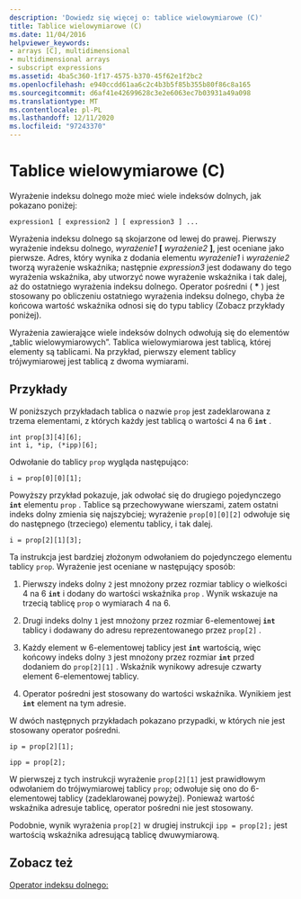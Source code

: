 ```yaml
---
description: 'Dowiedz się więcej o: tablice wielowymiarowe (C)'
title: Tablice wielowymiarowe (C)
ms.date: 11/04/2016
helpviewer_keywords:
- arrays [C], multidimensional
- multidimensional arrays
- subscript expressions
ms.assetid: 4ba5c360-1f17-4575-b370-45f62e1f2bc2
ms.openlocfilehash: e940ccdd61aa6c2c4b3b5f85b355b80f86c8a165
ms.sourcegitcommit: d6af41e42699628c3e2e6063ec7b03931a49a098
ms.translationtype: MT
ms.contentlocale: pl-PL
ms.lasthandoff: 12/11/2020
ms.locfileid: "97243370"
---
```

# <a name="multidimensional-arrays-c"></a>Tablice wielowymiarowe (C)

Wyrażenie indeksu dolnego może mieć wiele indeksów dolnych, jak pokazano poniżej:

```
expression1 [ expression2 ] [ expression3 ] ...
```

Wyrażenia indeksu dolnego są skojarzone od lewej do prawej. Pierwszy wyrażenie indeksu dolnego, *wyrażenie1* **[** *wyrażenie2* **]**, jest oceniane jako pierwsze. Adres, który wynika z dodania elementu *wyrażenie1* i *wyrażenie2* tworzą wyrażenie wskaźnika; następnie *expression3* jest dodawany do tego wyrażenia wskaźnika, aby utworzyć nowe wyrażenie wskaźnika i tak dalej, aż do ostatniego wyrażenia indeksu dolnego. Operator pośredni ( <strong>\*</strong> ) jest stosowany po obliczeniu ostatniego wyrażenia indeksu dolnego, chyba że końcowa wartość wskaźnika odnosi się do typu tablicy (Zobacz przykłady poniżej).

Wyrażenia zawierające wiele indeksów dolnych odwołują się do elementów „tablic wielowymiarowych”. Tablica wielowymiarowa jest tablicą, której elementy są tablicami. Na przykład, pierwszy element tablicy trójwymiarowej jest tablicą z dwoma wymiarami.

## <a name="examples"></a>Przykłady

W poniższych przykładach tablica o nazwie `prop` jest zadeklarowana z trzema elementami, z których każdy jest tablicą o wartości 4 na 6 **`int`** .

```
int prop[3][4][6];
int i, *ip, (*ipp)[6];
```

Odwołanie do tablicy `prop` wygląda następująco:

```
i = prop[0][0][1];
```

Powyższy przykład pokazuje, jak odwołać się do drugiego pojedynczego **`int`** elementu `prop` . Tablice są przechowywane wierszami, zatem ostatni indeks dolny zmienia się najszybciej; wyrażenie `prop[0][0][2]` odwołuje się do następnego (trzeciego) elementu tablicy, i tak dalej.

```
i = prop[2][1][3];
```

Ta instrukcja jest bardziej złożonym odwołaniem do pojedynczego elementu tablicy `prop`. Wyrażenie jest oceniane w następujący sposób:

1. Pierwszy indeks dolny `2` jest mnożony przez rozmiar tablicy o wielkości 4 na 6 **`int`** i dodany do wartości wskaźnika `prop` . Wynik wskazuje na trzecią tablicę `prop` o wymiarach 4 na 6.

1. Drugi indeks dolny `1` jest mnożony przez rozmiar 6-elementowej **`int`** tablicy i dodawany do adresu reprezentowanego przez `prop[2]` .

1. Każdy element w 6-elementowej tablicy jest **`int`** wartością, więc końcowy indeks dolny `3` jest mnożony przez rozmiar **`int`** przed dodaniem do `prop[2][1]` . Wskaźnik wynikowy adresuje czwarty element 6-elementowej tablicy.

1. Operator pośredni jest stosowany do wartości wskaźnika. Wynikiem jest **`int`** element na tym adresie.

W dwóch następnych przykładach pokazano przypadki, w których nie jest stosowany operator pośredni.

```
ip = prop[2][1];

ipp = prop[2];
```

W pierwszej z tych instrukcji wyrażenie `prop[2][1]` jest prawidłowym odwołaniem do trójwymiarowej tablicy `prop`; odwołuje się ono do 6-elementowej tablicy (zadeklarowanej powyżej). Ponieważ wartość wskaźnika adresuje tablicę, operator pośredni nie jest stosowany.

Podobnie, wynik wyrażenia `prop[2]` w drugiej instrukcji `ipp = prop[2];` jest wartością wskaźnika adresującą tablicę dwuwymiarową.

## <a name="see-also"></a>Zobacz też

[Operator indeksu dolnego:](../cpp/subscript-operator.md)
